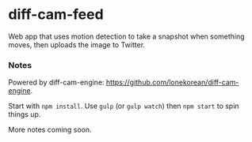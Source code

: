 # diff-cam-feed

Web app that uses motion detection to take a snapshot when something moves, then uploads the image to Twitter.

### Notes

Powered by diff-cam-engine: https://github.com/lonekorean/diff-cam-engine.

Start with `npm install`. Use `gulp` (or `gulp watch`) then `npm start` to spin things up.

More notes coming soon.

